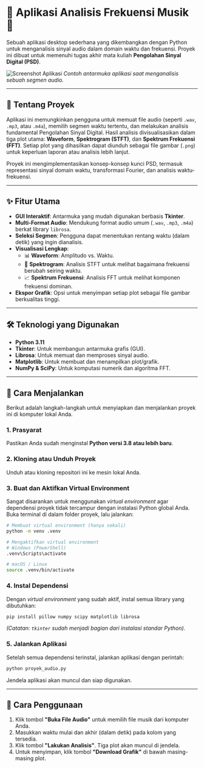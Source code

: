 # 🎵 Aplikasi Analisis Frekuensi Musik 🎵

Sebuah aplikasi desktop sederhana yang dikembangkan dengan Python untuk menganalisis sinyal audio dalam domain waktu dan frekuensi. Proyek ini dibuat untuk memenuhi tugas akhir mata kuliah **Pengolahan Sinyal Digital (PSD)**.

![Screenshot Aplikasi](https://i.imgur.com/8a1b2c3.png)
*Contoh antarmuka aplikasi saat menganalisis sebuah segmen audio.*

---

## 📝 Tentang Proyek

Aplikasi ini memungkinkan pengguna untuk memuat file audio (seperti `.wav`, `.mp3`, atau `.m4a`), memilih segmen waktu tertentu, dan melakukan analisis fundamental Pengolahan Sinyal Digital. Hasil analisis divisualisasikan dalam tiga plot utama: **Waveform**, **Spektrogram (STFT)**, dan **Spektrum Frekuensi (FFT)**. Setiap plot yang dihasilkan dapat diunduh sebagai file gambar (`.png`) untuk keperluan laporan atau analisis lebih lanjut.

Proyek ini mengimplementasikan konsep-konsep kunci PSD, termasuk representasi sinyal domain waktu, transformasi Fourier, dan analisis waktu-frekuensi.

---

## ✨ Fitur Utama

-   **GUI Interaktif**: Antarmuka yang mudah digunakan berbasis **Tkinter**.
-   **Multi-Format Audio**: Mendukung format audio umum (`.wav`, `.mp3`, `.m4a`) berkat library `librosa`.
-   **Seleksi Segmen**: Pengguna dapat menentukan rentang waktu (dalam detik) yang ingin dianalisis.
-   **Visualisasi Lengkap**:
    -   📊 **Waveform**: Amplitudo vs. Waktu.
    -   🌈 **Spektrogram**: Analisis STFT untuk melihat bagaimana frekuensi berubah seiring waktu.
    -   📈 **Spektrum Frekuensi**: Analisis FFT untuk melihat komponen frekuensi dominan.
-   **Ekspor Grafik**: Opsi untuk menyimpan setiap plot sebagai file gambar berkualitas tinggi.

---

## 🛠️ Teknologi yang Digunakan

-   **Python 3.11**
-   **Tkinter**: Untuk membangun antarmuka grafis (GUI).
-   **Librosa**: Untuk memuat dan memproses sinyal audio.
-   **Matplotlib**: Untuk membuat dan menampilkan plot/grafik.
-   **NumPy & SciPy**: Untuk komputasi numerik dan algoritma FFT.

---

## 🚀 Cara Menjalankan

Berikut adalah langkah-langkah untuk menyiapkan dan menjalankan proyek ini di komputer lokal Anda.

### 1. Prasyarat

Pastikan Anda sudah menginstal **Python versi 3.8 atau lebih baru**.

### 2. Kloning atau Unduh Proyek

Unduh atau kloning repositori ini ke mesin lokal Anda.

### 3. Buat dan Aktifkan Virtual Environment

Sangat disarankan untuk menggunakan *virtual environment* agar dependensi proyek tidak tercampur dengan instalasi Python global Anda. Buka terminal di dalam folder proyek, lalu jalankan:

```bash
# Membuat virtual environment (hanya sekali)
python -m venv .venv

# Mengaktifkan virtual environment
# Windows (PowerShell)
.venv\Scripts\activate

# macOS / Linux
source .venv/bin/activate
```

### 4. Instal Dependensi

Dengan *virtual environment* yang sudah aktif, instal semua library yang dibutuhkan:

```bash
pip install pillow numpy scipy matplotlib librosa
```
*(Catatan: `tkinter` sudah menjadi bagian dari instalasi standar Python).*

### 5. Jalankan Aplikasi

Setelah semua dependensi terinstal, jalankan aplikasi dengan perintah:

```bash
python proyek_audio.py
```

Jendela aplikasi akan muncul dan siap digunakan.

---

## 📖 Cara Penggunaan

1.  Klik tombol **"Buka File Audio"** untuk memilih file musik dari komputer Anda.
2.  Masukkan waktu mulai dan akhir (dalam detik) pada kolom yang tersedia.
3.  Klik tombol **"Lakukan Analisis"**. Tiga plot akan muncul di jendela.
4.  Untuk menyimpan, klik tombol **"Download Grafik"** di bawah masing-masing plot.
